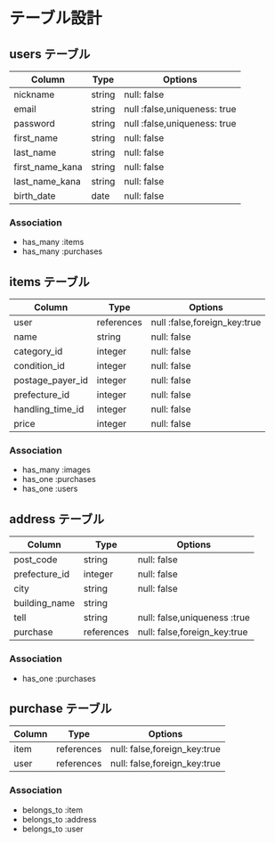 # テーブル設計

## users テーブル

| Column          | Type   | Options                      |
| --------------- | ------ | ---------------------------- |
| nickname        | string | null: false                  |
| email           | string | null :false,uniqueness: true |
| password        | string | null :false,uniqueness: true |
| first_name      | string | null: false                  |
| last_name       | string | null: false                  |
| first_name_kana | string | null: false                  |
| last_name_kana  | string | null: false                  |
| birth_date      | date   | null: false                  |

### Association
- has_many :items
- has_many :purchases

## items テーブル

| Column           | Type       | Options                      |
| ---------------- | ---------- | ---------------------------- |
| user             | references | null :false,foreign_key:true |
| name             | string     | null: false                  |
| category_id      | integer    | null: false                  |
| condition_id     | integer    | null: false                  |
| postage_payer_id | integer    | null: false                  |
| prefecture_id    | integer    | null: false                  |
| handling_time_id | integer    | null: false                  |
| price            | integer    | null: false                  |

### Association
- has_many :images
- has_one :purchases
- has_one :users

## address テーブル

| Column          | Type       | Options                      |
| --------------- | ---------- | ---------------------------- |
| post_code       | string     | null: false                  |
| prefecture_id   | integer    | null: false                  |
| city            | string     | null: false                  |
| building_name   | string     |                              |
| tell            | string     | null: false,uniqueness :true |
| purchase        | references | null: false,foreign_key:true |

### Association
- has_one :purchases

## purchase テーブル

| Column          | Type       | Options                      |
| --------------- | ---------- | ---------------------------- |
| item            | references | null: false,foreign_key:true |
| user            | references | null: false,foreign_key:true |

### Association
- belongs_to :item
- belongs_to :address
- belongs_to :user
